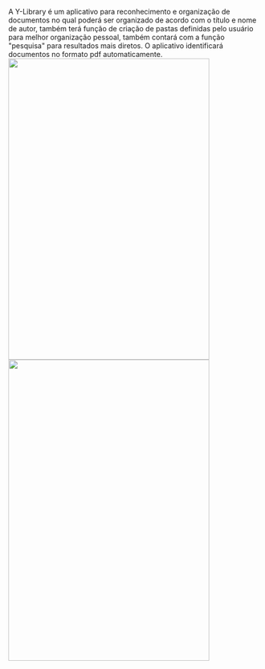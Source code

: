 A Y-Library é um aplicativo para reconhecimento e organização de documentos no qual poderá ser organizado de acordo com o título e nome de autor, também terá função de criação de pastas definidas pelo usuário para melhor organização pessoal, também contará com a função "pesquisa" para resultados mais diretos. O aplicativo identificará documentos no formato pdf automaticamente.
<br>
<img align="left" height="600" width="400" src="Texto do seu parágrafo/1.jpg">
<img align="left" height="600" width="400" src="Texto do seu parágrafo/2.jpg">
</br>
